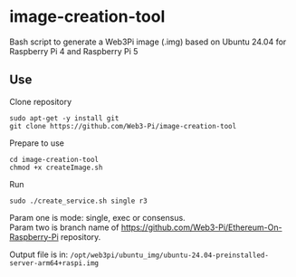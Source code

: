 # image-creation-tool

Bash script to generate a Web3Pi image (.img) based on Ubuntu 24.04 for Raspberry Pi 4 and Raspberry Pi 5

## Use

Clone repository

```shell
sudo apt-get -y install git
git clone https://github.com/Web3-Pi/image-creation-tool
```

Prepare to use

```shell
cd image-creation-tool
chmod +x createImage.sh
```

Run

```shell
sudo ./create_service.sh single r3
```

Param one is mode: single, exec or consensus.  
Param two is branch name of https://github.com/Web3-Pi/Ethereum-On-Raspberry-Pi repository.

Output file is in: `/opt/web3pi/ubuntu_img/ubuntu-24.04-preinstalled-server-arm64+raspi.img`